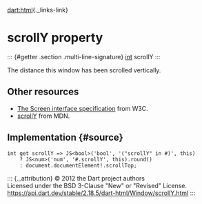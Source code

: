 [dart:html](../../dart-html/dart-html-library){._links-link}

scrollY property
================

::: {#getter .section .multi-line-signature}
[int](../../dart-core/int-class) scrollY
:::

The distance this window has been scrolled vertically.

Other resources
---------------

-   [The Screen interface
    specification](http://www.w3.org/TR/cssom-view/#screen) from W3C.
-   [scrollY](https://developer.mozilla.org/en-US/docs/Web/API/Window.scrollY)
    from MDN.

Implementation {#source}
--------------

``` {.language-dart data-language="dart"}
int get scrollY => JS<bool>('bool', '("scrollY" in #)', this)
    ? JS<num>('num', '#.scrollY', this).round()
    : document.documentElement!.scrollTop;
```

::: {._attribution}
© 2012 the Dart project authors\
Licensed under the BSD 3-Clause \"New\" or \"Revised\" License.\
<https://api.dart.dev/stable/2.18.5/dart-html/Window/scrollY.html>
:::
